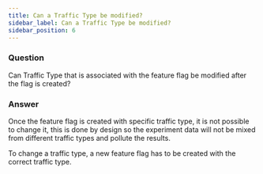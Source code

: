 ```yaml
---
title: Can a Traffic Type be modified?
sidebar_label: Can a Traffic Type be modified?
sidebar_position: 6
---
```


<p>
  <button hidden style={{borderRadius:'8px', border:'1px', fontFamily:'Courier New', fontWeight:'800', textAlign:'left'}}> help.split.io link: https://help.split.io/hc/en-us/articles/360043278251-Can-Traffic-Type-be-modified-after-a-feature-flag-is-created <br /> ✘ images still hosted on help.split.io </button>
</p>

### Question

Can Traffic Type that is associated with the feature flag be modified after the flag is created?

### Answer

Once the feature flag is created with specific traffic type, it is not possible to change it, this is done by design so the experiment data will not be mixed from different traffic types and pollute the results.

To change a traffic type, a new feature flag has to be created with the correct traffic type.
